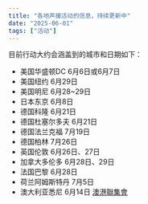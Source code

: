 ```yaml
---
title: "各地声援活动的信息，持续更新中" 
date: "2025-06-01"
tags: ["活动"] 
---
```


目前行动大约会涵盖到的城市和日期如下：

- 美国华盛顿DC  6月6日或6月7日
- 美国纽约  6月29日
- 美国明尼  6月28~29日
- 日本东京  6月8日
- 德国科隆  6月21日
- 德国杜塞尔多夫  6月21日
- 德国法兰克福  7月19日
- 德国柏林 7月26日
- 英国伦敦 6月26日、27日
- 加拿大多伦多  6月28日、29日
- 法国巴黎  6月28日
- 荷兰阿姆斯特丹  7月5日
- 澳大利亚悉尼 6月14日 [澳港聯集會](https://www.facebook.com/share/p/1GYV4NZreu/)

